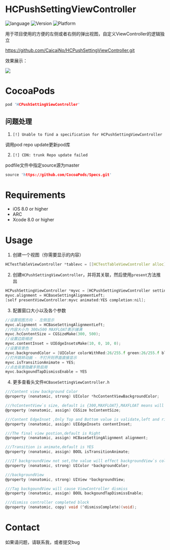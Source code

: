 # HCPushSettingViewController
![language](https://img.shields.io/badge/language-Object--C-brightgreen)
![Version](https://img.shields.io/badge/Version-1.0.5-brightgreen)
![Platform](https://img.shields.io/badge/Platform-iOS-brightgreen)

用于项目使用的方便的左侧或者右侧的弹出视图，自定义ViewController的逻辑独立

https://github.com/CaicaiNo/HCPushSettingViewController.git

效果展示：

![](https://img-blog.csdnimg.cn/20200316210411133.gif)
# CocoaPods
```c
pod 'HCPushSettingViewController'
```
## 问题处理
1. `[!] Unable to find a specification for HCPushSettingViewController`

调用pod repo update更新pod库

2. `[!] CDN: trunk Repo update failed`

podfile文件中指定source源为master 

```c
source 'https://github.com/CocoaPods/Specs.git'
```

# Requirements

 - iOS 8.0 or higher
 - ARC
 - Xcode 8.0 or higher

# Usage

1. 创建一个视图（你需要显示的内容）
```c
HCTestTableViewController *tablevc = [[HCTestTableViewController alloc] init];
```

2. 创建`HCPushSettingViewController`，并将其关联，然后使用`present`方法推出
```c
HCPushSettingViewController *myvc = [HCPushSettingViewController settingControllerWithContentController:tablevc];
myvc.alignment = HCBaseSettingAlignmentLeft;
[self presentViewController:myvc animated:YES completion:nil];
```
3. 配置窗口大小以及各个参数
```c
//设置视图方向 - 左侧显示
myvc.alignment = HCBaseSettingAlignmentLeft;
//内容大小为 300x500 MAXFLOAT表示铺满
myvc.hcContentSize = CGSizeMake(300, 500);
//设置边距缩进
myvc.contentInset = UIEdgeInsetsMake(10, 0, 10, 0);
//设置背景色
myvc.backgroundColor = [UIColor colorWithRed:26/255.f green:26/255.f blue:26/255.f alpha:0.5];
//打开跳转动画 - 不打开则界面直接显示
myvc.isTransitionAnimate = YES;
//点击背景隐藏手势启用
myvc.backgoundTapDismissEnable = YES
```
4. 更多查看头文件`HCBaseSettingViewController.h`
```c
///Content view background Color
@property (nonatomic, strong) UIColor *hcContentViewBackgroundColor;

///hcContentView`s size, default is {300,MAXFLOAT},MAXFLOAT means will fill screen height
@property (nonatomic, assign) CGSize hcContentSize;

///Content EdgeInset ,Only Top and Bottom value is validate,left and right will be ignored. Default is UIEdgeInsetsZero
@property (nonatomic, assign) UIEdgeInsets contentInset;

///The final view postion,default is Right
@property (nonatomic, assign) HCBaseSettingAlignment alignment;

///Transition is animate,default is YES
@property (nonatomic, assign) BOOL isTransitionAnimate;

///If backgroundView not set,the value will effect backgroundView`s color
@property (nonatomic, strong) UIColor *backgroundColor;

///backgroundView
@property (nonatomic, strong) UIView *backgroundView;

///Tag backgoundView will cause ViewController dismiss
@property (nonatomic, assign) BOOL backgoundTapDismissEnable;

///dismiss controller completed block
@property (nonatomic, copy) void (^dismissComplete)(void);
```
# Contact
如果请问题，请联系我，或者提交bug
